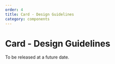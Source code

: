 ```yaml
---
order: 4
title: Card - Design Guidelines
category: components
---
```


<h1>Card - Design Guidelines</h1>

<section data-section="design-guidelines">
  
  <div class="dummy-design-guidelines">
    <p class="dummy-paragraph">To be released at a future date.</p>
  </div>
</section>
